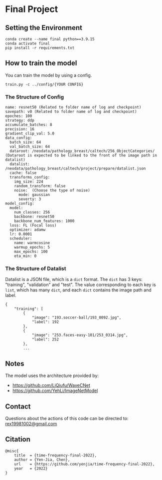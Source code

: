 # Final Project
## Setting the Environment
```
conda create --name final python==3.9.15
conda activate final
pip install -r requirements.txt
```

## How to train the model
You can train the model by using a config.
```
train.py -c ../config/{YOUR CONFIG}
```

### The Structure of Config
```
name: resnet50 (Related to folder name of log and checkpoint) 
savepath: v0 (Related to folder name of log and checkpoint)
epoches: 100
strategy: ddp
accumulate_batches: 8
precision: 16
gradient_clip_val: 5.0
data_config:
  batch_size: 64
  val_batch_size: 64
  dataroot: /neodata/pathology_breast/caltech/256_ObjectCategories/ (Dataroot is expected to be linked to the front of the image path in datalist)
  datalist: /neodata/pathology_breast/caltech/project/prepare/datalist.json
  cache: false
  transforms_config:
    img_size: 224
    random_transform: false
    noise:  (Choose the type of noise)
      mode: gaussian
      severty: 3
model_config:
  model:
    num_classes: 256
    backbone: resnet50
    backbone_num_features: 1000
  loss: FL (Focal loss)
  optimizer: adamw
  lr: 0.0001
  scheduler:
    name: warmcosine
    warmup_epochs: 5
    max_epochs: 100
    eta_min: 0
```

### The Structure of Datalist
Datalist is a JSON file, which is a `dict` format. The `dict` has 3 keys: "training", "validation" and "test". The value corresponding to each key is `list`, which has many `dict`, and each `dict` contains the image path and label.

```
{
    "training": [
        {
            "image": "193.soccer-ball/193_0092.jpg",
            "label": 192
        },
        {
            "image": "253.faces-easy-101/253_0314.jpg",
            "label": 252
        },
        ...
```

## Notes
The model uses the architecture provided by:
* https://github.com/LiQiufu/WaveCNet
* https://github.com/YehLi/ImageNetModel

## Contact
Questions about the actions of this code can be directed to: rex19981002@gmail.com

## Citation
```
@misc{
    title  = {time-frequency-final-2022},
    author = {Yen-Jia, Chen},
    url    = {https://github.com/yenjia/time-frequency-final-2022},
    year   = {2022}
}
```